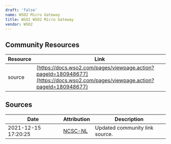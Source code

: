 ```yaml
---
draft: 'false'
name: WSO2 Micro Gateway
title: WSO2 WSO2 Micro Gateway
vendor: WSO2
---
```



## Community Resources
| Resource | Link |
| --- | --- |
| source | [https://docs.wso2.com/pages/viewpage.action?pageId=180948677](https://docs.wso2.com/pages/viewpage.action?pageId=180948677) |


## Sources
| Date | Attribution | Description |
| --- | --- | --- |
| 2021-12-15 17:20:25 | [NCSC-NL](https://github.com/NCSC-NL/log4shell/blob/main/software/README.md) | Updated community link source.  |
